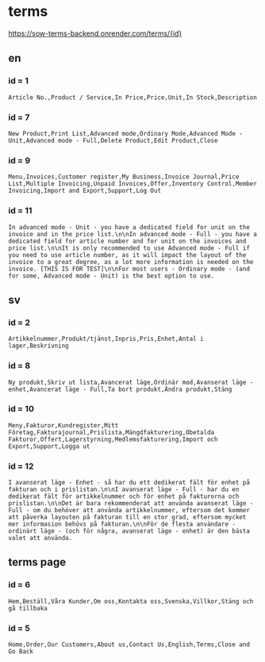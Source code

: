 # terms

https://sow-terms-backend.onrender.com/terms/{id}


## en

### id = 1

``` Article No.,Product / Service,In Price,Price,Unit,In Stock,Description ```

### id = 7

``` New Product,Print List,Advanced mode,Ordinary Mode,Advanced Mode - Unit,Advanced mode - Full,Delete Product,Edit Product,Close ```

### id = 9

``` Menu,Invoices,Customer register,My Business,Invoice Journal,Price List,Multiple Invoicing,Unpaid Invoices,Offer,Inventory Control,Member Invoicing,Import and Export,Support,Log Out ```

### id = 11

``` In advanced mode - Unit - you have a dedicated field for unit on the invoice and in the price list.\n\nIn advanced mode - Full - you have a dedicated field for article number and for unit on the invoices and price list.\n\nIt is only recommended to use Advanced mode - Full if you need to use article number, as it will impact the layout of the invoice to a great degree, as a lot more information is needed on the invoice. [THIS IS FOR TEST]\n\nFor most users - Ordinary mode - (and for some, Advanced mode - Unit) is the best option to use. ```





## sv

### id = 2

``` Artikkelnummer,Produkt/tjänst,Inpris,Pris,Enhet,Antal i lager,Beskrivning ```

### id = 8

``` Ny produkt,Skriv ut lista,Avancerat läge,Ordinär mod,Avanserat läge - enhet,Avancerat läge - Full,Ta bort produkt,Ändra produkt,Stäng ```

### id = 10

``` Meny,Fakturor,Kundregister,Mitt Företag,Fakturajournal,Prislista,Mängdfakturering,Obetalda Fakturor,Offert,Lagerstyrning,Medlemsfakturering,Import och Export,Support,Logga ut ```

### id = 12

``` I avanserat läge - Enhet - så har du ett dedikerat fält för enhet på fakturan och i prislistan.\n\nI avanserat läge - Full - har du en dedikerat fält för artikkelnummer och för enhet på fakturorna och prislistan.\n\nDet är bara rekommenderat att använda avanserat läge - Full - om du behöver att använda artikkelnummer, eftersom det kommer att påverka layouten på fakturan till en stor grad, eftersom mycket mer informasion behövs på fakturan.\n\nFör de flesta användare - ordinärt läge - (och för några, avanserat läge - enhet) är den bästa valet att använda. ```








## terms page

### id = 6

``` Hem,Beställ,Våra Kunder,Om oss,Kontakta oss,Svenska,Villkor,Stäng och gå tillbaka ```

### id = 5

``` Home,Order,Our Customers,About us,Contact Us,English,Terms,Close and Go Back ```